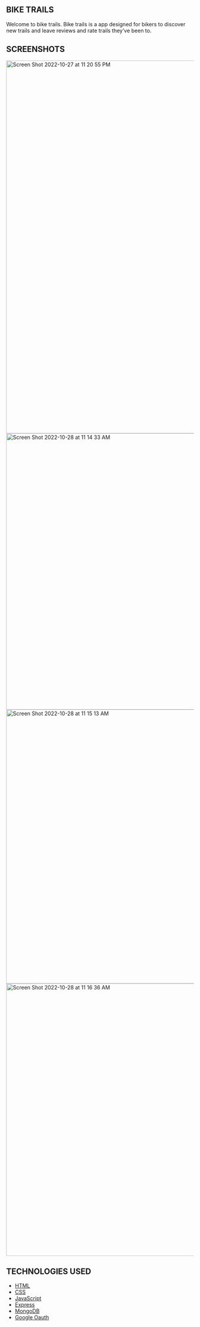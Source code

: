 ## BIKE TRAILS

Welcome to bike trails. Bike trails is a app designed for bikers to discover new trails and leave reviews and rate trails they’ve been to.

## SCREENSHOTS

<img width="1000" alt="Screen Shot 2022-10-27 at 11 20 55 PM" src="https://user-images.githubusercontent.com/114190112/198652756-f20a8adf-ed52-40a7-b225-472504c96e72.png">
<img width="741" alt="Screen Shot 2022-10-28 at 11 14 33 AM" src="https://user-images.githubusercontent.com/114190112/198673531-a5f2829c-5e58-4784-8485-27ba5b2ee6f4.png">
<img width="735" alt="Screen Shot 2022-10-28 at 11 15 13 AM" src="https://user-images.githubusercontent.com/114190112/198673590-bf1d181d-107c-45f1-b5c5-73a5bd71a8d7.png">
<img width="731" alt="Screen Shot 2022-10-28 at 11 16 36 AM" src="https://user-images.githubusercontent.com/114190112/198673621-84fce006-1b3a-445c-9a84-1f5cc4a30a82.png">

## TECHNOLOGIES USED 

- [HTML](https://www.w3schools.com/html/)
- [CSS](https://www.w3schools.com/cssref/)
- [JavaScript](https://developer.mozilla.org/en-US/)
- [Express](https://expressjs.com/)
- [MongoDB](https://www.mongodb.com/)
- [Google Oauth](https://developers.google.com/identity/protocols/oauth2)

